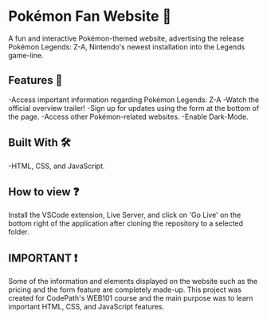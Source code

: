 # Pokémon Fan Website 🌟

A fun and interactive Pokémon-themed website, advertising the release Pokémon Legends: Z-A, Nintendo's newest installation into the Legends game-line. 

## Features 🚀

-Access important information regarding Pokémon Legends: Z-A
-Watch the official overview trailer! 
-Sign up for updates using the form at the bottom of the page.
-Access other Pokémon-related websites.
-Enable Dark-Mode.


## Built With 🛠️

-HTML, CSS, and JavaScript.

## How to view ❓

Install the VSCode extension, Live Server, and click on 'Go Live' on the bottom right of the application after cloning the repository to a selected folder.

## IMPORTANT ❗

Some of the information and elements displayed on the website such as the pricing and the form feature are completely made-up. This project was created for CodePath's WEB101 course and the main purpose was to learn important HTML, CSS, and JavaScript features.

